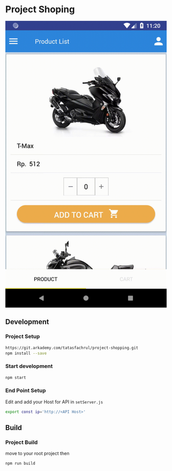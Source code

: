 # Project Shoping
![video](https://github.com/tatasfachrul/project-shoping/blob/master-redux/video.gif)
## Development
### Project Setup
```bash
https://git.arkademy.com/tatasfachrul/project-shopping.git
npm install --save
```

### Start development
```bash
npm start
```

### End Point Setup
Edit and add your Host for API in `setServer.js`
```bash
export const ip='http://<API Host>'
```

## Build
### Project Build
move to your root project then
```bash
npm run build
```
